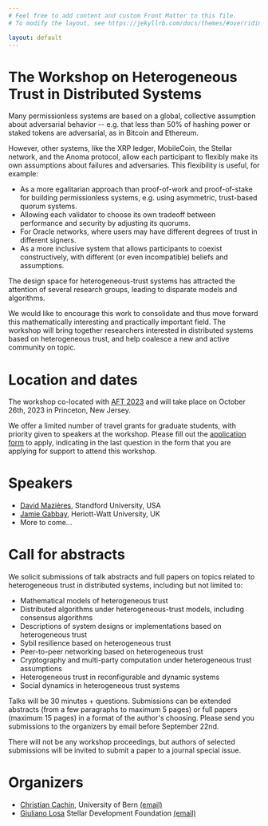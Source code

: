 ```yaml
---
# Feel free to add content and custom Front Matter to this file.
# To modify the layout, see https://jekyllrb.com/docs/themes/#overriding-theme-defaults

layout: default
---
```


# The Workshop on Heterogeneous Trust in Distributed Systems

Many permissionless systems are based on a global, collective assumption about
adversarial behavior -- e.g. that less than 50% of hashing power or staked
tokens are adversarial, as in Bitcoin and Ethereum.

However, other systems, like the XRP ledger, MobileCoin, the Stellar network,
and the Anoma protocol, allow each participant to flexibly make its own
assumptions about failures and adversaries. This flexibility is useful, for
example:

- As a more egalitarian approach than proof-of-work and proof-of-stake for
  building permissionless systems, e.g. using asymmetric, trust-based quorum
  systems.
- Allowing each validator to choose its own tradeoff between performance and
  security by adjusting its quorums.
- For Oracle networks, where users may have different degrees of trust in
  different signers.
- As a more inclusive system that allows participants to coexist
  constructively, with different (or even incompatible) beliefs and
  assumptions.

The design space for heterogeneous-trust systems has attracted the attention of
several research groups, leading to disparate models and algorithms.

We would like to encourage this work to consolidate and thus move forward this
mathematically interesting and practically important field.  The workshop will
bring together researchers interested in distributed systems based on
heterogeneous trust, and help coalesce a new and active community on topic.

# Location and dates

The workshop co-located with [AFT 2023](https://aftconf.github.io/aft23/index.html)
and will take place on October 26th, 2023 in Princeton, New Jersey.

We offer a limited number of travel grants for graduate students, with priority given to speakers at the workshop.
Please fill out the [application form](https://forms.gle/HbzyJpzS7mKsAHjq8) to apply, indicating in the last question in the form that you are applying for support to attend this workshop.

# Speakers

- [David Mazières](https://www.scs.stanford.edu/~dm/), Standford University, USA
- [Jamie Gabbay](https://gabbay.org.uk/), Heriott-Watt University, UK
- More to come...

# Call for abstracts

We solicit submissions of talk abstracts and full papers on topics related to heterogeneous
trust in distributed systems, including but not limited to:
- Mathematical models of heterogeneous trust
- Distributed algorithms under heterogeneous-trust models, including consensus
  algorithms
- Descriptions of system designs or implementations based on heterogeneous
  trust
- Sybil resilience based on heterogeneous trust
- Peer-to-peer networking based on heterogeneous trust
- Cryptography and multi-party computation under heterogeneous trust
  assumptions
- Heterogeneous trust in reconfigurable and dynamic systems
- Social dynamics in heterogeneous trust systems

Talks will be 30 minutes + questions. Submissions can be extended abstracts
(from a few paragraphs to maximum 5 pages) or full papers (maximum 15 pages) in
a format of the author's choosing. Please send you submissions to the
organizers by email before September 22nd.

There will not be any workshop proceedings, but authors of selected submissions
will be invited to submit a paper to a journal special issue.

# Organizers

* [Christian Cachin](https://crypto.unibe.ch/cc/), University of Bern [(email)](mailto:christian.cachin@unibe.ch)
* [Giuliano Losa](https://www.losa.fr/) Stellar Development Foundation [(email)](mailto:giuliano@stellar.org)

